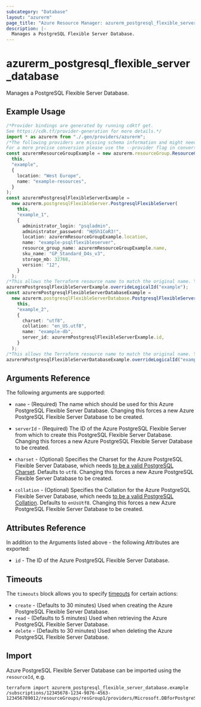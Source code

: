 ```yaml
---
subcategory: "Database"
layout: "azurerm"
page_title: "Azure Resource Manager: azurerm_postgresql_flexible_server_database"
description: |-
  Manages a PostgreSQL Flexible Server Database.
---
```


# azurerm\_postgresql\_flexible\_server\_database

Manages a PostgreSQL Flexible Server Database.

## Example Usage

```typescript
/*Provider bindings are generated by running cdktf get.
See https://cdk.tf/provider-generation for more details.*/
import * as azurerm from "./.gen/providers/azurerm";
/*The following providers are missing schema information and might need manual adjustments to synthesize correctly: azurerm.
For a more precise conversion please use the --provider flag in convert.*/
const azurermResourceGroupExample = new azurerm.resourceGroup.ResourceGroup(
  this,
  "example",
  {
    location: "West Europe",
    name: "example-resources",
  }
);
const azurermPostgresqlFlexibleServerExample =
  new azurerm.postgresqlFlexibleServer.PostgresqlFlexibleServer(
    this,
    "example_1",
    {
      administrator_login: "psqladmin",
      administrator_password: "H@Sh1CoR3!",
      location: azurermResourceGroupExample.location,
      name: "example-psqlflexibleserver",
      resource_group_name: azurermResourceGroupExample.name,
      sku_name: "GP_Standard_D4s_v3",
      storage_mb: 32768,
      version: "12",
    }
  );
/*This allows the Terraform resource name to match the original name. You can remove the call if you don't need them to match.*/
azurermPostgresqlFlexibleServerExample.overrideLogicalId("example");
const azurermPostgresqlFlexibleServerDatabaseExample =
  new azurerm.postgresqlFlexibleServerDatabase.PostgresqlFlexibleServerDatabase(
    this,
    "example_2",
    {
      charset: "utf8",
      collation: "en_US.utf8",
      name: "example-db",
      server_id: azurermPostgresqlFlexibleServerExample.id,
    }
  );
/*This allows the Terraform resource name to match the original name. You can remove the call if you don't need them to match.*/
azurermPostgresqlFlexibleServerDatabaseExample.overrideLogicalId("example");

```

## Arguments Reference

The following arguments are supported:

*   `name` - (Required) The name which should be used for this Azure PostgreSQL Flexible Server Database. Changing this forces a new Azure PostgreSQL Flexible Server Database to be created.

*   `serverId` - (Required) The ID of the Azure PostgreSQL Flexible Server from which to create this PostgreSQL Flexible Server Database. Changing this forces a new Azure PostgreSQL Flexible Server Database to be created.

*   `charset` - (Optional) Specifies the Charset for the Azure PostgreSQL Flexible Server Database, which needs [to be a valid PostgreSQL Charset](https://www.postgresql.org/docs/current/static/multibyte.html). Defaults to `utf8`. Changing this forces a new Azure PostgreSQL Flexible Server Database to be created.

*   `collation` - (Optional) Specifies the Collation for the Azure PostgreSQL Flexible Server Database, which needs [to be a valid PostgreSQL Collation](https://www.postgresql.org/docs/current/static/collation.html). Defaults to `enUsUtf8`. Changing this forces a new Azure PostgreSQL Flexible Server Database to be created.

## Attributes Reference

In addition to the Arguments listed above - the following Attributes are exported:

* `id` - The ID of the Azure PostgreSQL Flexible Server Database.

## Timeouts

The `timeouts` block allows you to specify [timeouts](https://www.terraform.io/language/resources/syntax#operation-timeouts) for certain actions:

* `create` - (Defaults to 30 minutes) Used when creating the Azure PostgreSQL Flexible Server Database.
* `read` - (Defaults to 5 minutes) Used when retrieving the Azure PostgreSQL Flexible Server Database.
* `delete` - (Defaults to 30 minutes) Used when deleting the Azure PostgreSQL Flexible Server Database.

## Import

Azure PostgreSQL Flexible Server Database can be imported using the `resourceId`, e.g.

```shell
terraform import azurerm_postgresql_flexible_server_database.example /subscriptions/12345678-1234-9876-4563-123456789012/resourceGroups/resGroup1/providers/Microsoft.DBforPostgreSQL/flexibleServers/flexibleServer1/databases/database1
```
